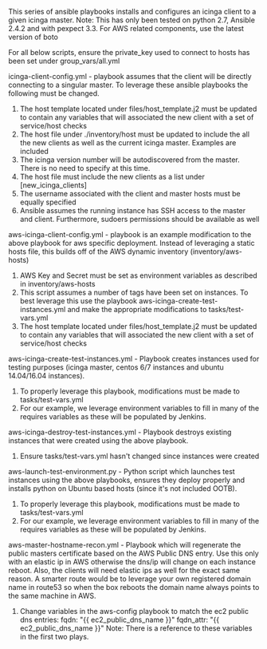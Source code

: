 This series of ansible playbooks installs and configures an icinga client to a given icinga master. 
Note: This has only been tested on python 2.7, Ansible 2.4.2 and with pexpect 3.3.  For AWS related components, use the latest version of boto

For all below scripts, ensure the private_key used to connect to hosts has been set under group_vars/all.yml

icinga-client-config.yml - playbook assumes that the client will be directly connecting to a singular master. To leverage these ansible playbooks the following must be changed.

1. The host template located under files/host_template.j2 must be updated to contain any variables that will associated the new client with a set of service/host checks
2. The host file under ./inventory/host must be updated to include the all the new clients as well as the current icinga master.  Examples are included
3. The icinga version number will be autodiscovered from the master.  There is no need to specify at this time.
4. The host file must include the new clients as a list under [new_icinga_clients]
5. The username associated with the client and master hosts must be equally specified
6. Ansible assumes the running instance has SSH access to the master and client.  Furthermore, sudoers permissions should be available as well

aws-icinga-client-config.yml - playbook is an example modification to the above playbook for aws specific deployment.  Instead of leveraging a static hosts file, this builds off of the AWS dynamic inventory (inventory/aws-hosts)

1. AWS Key and Secret must be set as environment variables as described in inventory/aws-hosts
2. This script assumes a number of tags have been set on instances.  To best leverage this use the playbook aws-icinga-create-test-instances.yml and make the appropriate modifications to tasks/test-vars.yml
3. The host template located under files/host_template.j2 must be updated to contain any variables that will associated the new client with a set of service/host checks

aws-icinga-create-test-instances.yml - Playbook creates instances used for testing purposes (icinga master, centos 6/7 instances and ubuntu 14.04/16.04 instances).

1. To properly leverage this playbook, modifications must be made to tasks/test-vars.yml
2. For our example, we leverage environment variables to fill in many of the requires variables as these will be populated by Jenkins.

aws-icinga-destroy-test-instances.yml - Playbook destroys existing instances that were created using the above playbook.
1. Ensure tasks/test-vars.yml hasn't changed since instances were created

aws-launch-test-environment.py - Python script which launches test instances using the above playbooks, ensures they deploy properly and installs python on Ubuntu based hosts (since it's not included OOTB). 
1. To properly leverage this playbook, modifications must be made to tasks/test-vars.yml
2. For our example, we leverage environment variables to fill in many of the requires variables as these will be populated by Jenkins.

aws-master-hostname-recon.yml - Playbook which will regenerate the public masters certificate based on the AWS Public DNS entry.  Use this only with an elastic ip in AWS otherwise the dns/ip will change on each instance reboot.  Also, the clients will need elastic ips as well for the exact same reason.  A smarter route would be to leverage your own registered domain name in route53 so when the box reboots the domain name always points to the same machine in AWS.
1. Change variables in the aws-config playbook to match the ec2 public dns entries:
    fqdn: "{{ ec2_public_dns_name  }}"
    fqdn_attr: "{{ ec2_public_dns_name }}"
  Note: There is a reference to these variables in the first two plays.

